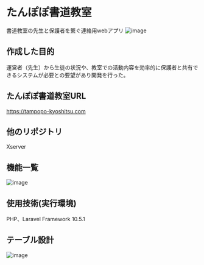 # たんぽぽ書道教室

書道教室の先生と保護者を繋ぐ連絡用webアプリ
![image](https://user-images.githubusercontent.com/106829132/232237535-2becef9d-f075-4d9e-886d-f44a74ab6f40.png)

## 作成した目的

運営者（先生）から生徒の状況や、教室での活動内容を効率的に保護者と共有できるシステムが必要との要望があり開発を行った。

## たんぽぽ書道教室URL

https://tampopo-kyoshitsu.com

## 他のリポジトリ

Xserver

## 機能一覧

![image](https://user-images.githubusercontent.com/106829132/232238352-b8be7524-8dfb-49db-ada5-21820250cbc3.png)

## 使用技術(実行環境)

PHP、Laravel Framework 10.5.1

## テーブル設計

![image](https://user-images.githubusercontent.com/106829132/232238636-e5a76c0b-7114-4272-8ffe-558d0139e9e4.png)

